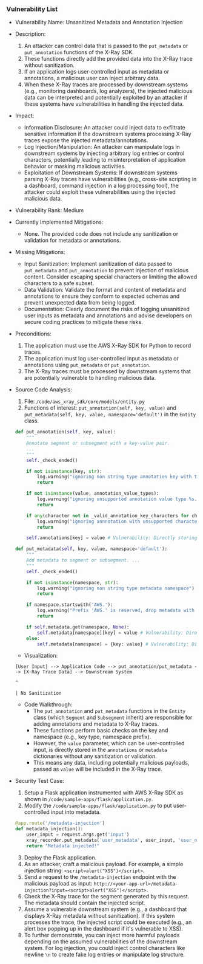 ### Vulnerability List

* Vulnerability Name: Unsanitized Metadata and Annotation Injection

* Description:
    1. An attacker can control data that is passed to the `put_metadata` or `put_annotation` functions of the X-Ray SDK.
    2. These functions directly add the provided data into the X-Ray trace without sanitization.
    3. If an application logs user-controlled input as metadata or annotations, a malicious user can inject arbitrary data.
    4. When these X-Ray traces are processed by downstream systems (e.g., monitoring dashboards, log analyzers), the injected malicious data can be interpreted and potentially exploited by an attacker if these systems have vulnerabilities in handling the injected data.

* Impact:
    - Information Disclosure: An attacker could inject data to exfiltrate sensitive information if the downstream systems processing X-Ray traces expose the injected metadata/annotations.
    - Log Injection/Manipulation: An attacker can manipulate logs in downstream systems by injecting arbitrary log entries or control characters, potentially leading to misinterpretation of application behavior or masking malicious activities.
    - Exploitation of Downstream Systems: If downstream systems parsing X-Ray traces have vulnerabilities (e.g., cross-site scripting in a dashboard, command injection in a log processing tool), the attacker could exploit these vulnerabilities using the injected malicious data.

* Vulnerability Rank: Medium

* Currently Implemented Mitigations:
    - None. The provided code does not include any sanitization or validation for metadata or annotations.

* Missing Mitigations:
    - Input Sanitization: Implement sanitization of data passed to `put_metadata` and `put_annotation` to prevent injection of malicious content. Consider escaping special characters or limiting the allowed characters to a safe subset.
    - Data Validation: Validate the format and content of metadata and annotations to ensure they conform to expected schemas and prevent unexpected data from being logged.
    - Documentation: Clearly document the risks of logging unsanitized user inputs as metadata and annotations and advise developers on secure coding practices to mitigate these risks.

* Preconditions:
    1. The application must use the AWS X-Ray SDK for Python to record traces.
    2. The application must log user-controlled input as metadata or annotations using `put_metadata` or `put_annotation`.
    3. The X-Ray traces must be processed by downstream systems that are potentially vulnerable to handling malicious data.

* Source Code Analysis:
    1. File: `/code/aws_xray_sdk/core/models/entity.py`
    2. Functions of interest: `put_annotation(self, key, value)` and `put_metadata(self, key, value, namespace='default')` in the `Entity` class.

    ```python
    def put_annotation(self, key, value):
        """
        Annotate segment or subsegment with a key-value pair.
        ...
        """
        self._check_ended()

        if not isinstance(key, str):
            log.warning("ignoring non string type annotation key with type %s.", type(key))
            return

        if not isinstance(value, annotation_value_types):
            log.warning("ignoring unsupported annotation value type %s.", type(value))
            return

        if any(character not in _valid_annotation_key_characters for character in key):
            log.warning("ignoring annnotation with unsupported characters in key: '%s'.", key)
            return

        self.annotations[key] = value # Vulnerability: Directly storing value without sanitization
    ```

    ```python
    def put_metadata(self, key, value, namespace='default'):
        """
        Add metadata to segment or subsegment. ...
        """
        self._check_ended()

        if not isinstance(namespace, str):
            log.warning("ignoring non string type metadata namespace")
            return

        if namespace.startswith('AWS.'):
            log.warning("Prefix 'AWS.' is reserved, drop metadata with namespace %s", namespace)
            return

        if self.metadata.get(namespace, None):
            self.metadata[namespace][key] = value # Vulnerability: Directly storing value without sanitization
        else:
            self.metadata[namespace] = {key: value} # Vulnerability: Directly storing value without sanitization
    ```

    - Visualization:
    ```
    [User Input] --> Application Code --> put_annotation/put_metadata --> [X-Ray Trace Data] --> Downstream System
                                                                                    ^
                                                                                    | No Sanitization
    ```
    - Code Walkthrough:
        - The `put_annotation` and `put_metadata` functions in the `Entity` class (which `Segment` and `Subsegment` inherit) are responsible for adding annotations and metadata to X-Ray traces.
        - These functions perform basic checks on the key and namespace (e.g., key type, namespace prefix).
        - However, the `value` parameter, which can be user-controlled input, is directly stored in the `annotations` or `metadata` dictionaries without any sanitization or validation.
        - This means any data, including potentially malicious payloads, passed as `value` will be included in the X-Ray trace.

* Security Test Case:
    1. Setup a Flask application instrumented with AWS X-Ray SDK as shown in `/code/sample-apps/flask/application.py`.
    2. Modify the `/code/sample-apps/flask/application.py` to put user-controlled input into metadata.
    ```python
    @app.route('/metadata-injection')
    def metadata_injection():
        user_input = request.args.get('input')
        xray_recorder.put_metadata('user_metadata', user_input, 'user_namespace') # Log user input as metadata
        return "Metadata injected!"
    ```
    3. Deploy the Flask application.
    4. As an attacker, craft a malicious payload. For example, a simple injection string: `<script>alert("XSS")</script>`.
    5. Send a request to the `/metadata-injection` endpoint with the malicious payload as input: `http://<your-app-url>/metadata-injection?input=<script>alert("XSS")</script>`.
    6. Check the X-Ray trace for the segment generated by this request. The metadata should contain the injected script.
    7. Assume a vulnerable downstream system (e.g., a dashboard that displays X-Ray metadata without sanitization). If this system processes the trace, the injected script could be executed (e.g., an alert box popping up in the dashboard if it's vulnerable to XSS).
    8. To further demonstrate, you can inject more harmful payloads depending on the assumed vulnerabilities of the downstream system. For log injection, you could inject control characters like newline `\n` to create fake log entries or manipulate log structure.